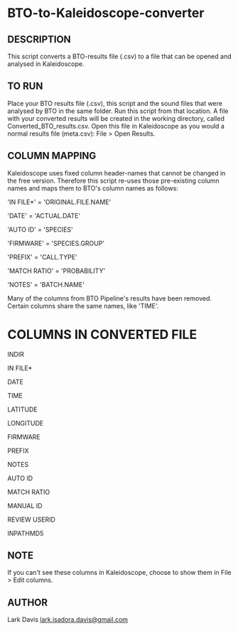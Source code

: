 # BTO-to-Kaleidoscope-converter

## DESCRIPTION 
This script converts a BTO-results file (.csv) to a file that can be opened and analysed in Kaleidoscope.

## TO RUN
Place your BTO results file (.csv), this script and the sound files that were analysed by BTO in the same folder. Run this script from that location. A file with your converted results will be created in the working directory, called Converted_BTO_results.csv. Open this file in Kaleidoscope as you would a normal results file (meta.csv): File > Open Results. 
 
## COLUMN MAPPING
Kaleidoscope uses fixed column header-names that cannot be changed in the free version. Therefore this script re-uses those pre-existing column names and maps them to BTO's column names as follows: 

'IN FILE*' = 'ORIGINAL.FILE.NAME'

'DATE' = 'ACTUAL.DATE'

'AUTO ID' = 'SPECIES'

'FIRMWARE' = 'SPECIES.GROUP' 

'PREFIX' = 'CALL.TYPE'

'MATCH RATIO' = 'PROBABILITY'

'NOTES' = 'BATCH.NAME'

Many of the columns from BTO Pipeline's results have been removed. Certain columns share the same names, like 'TIME'. 

# COLUMNS IN CONVERTED FILE

INDIR

IN FILE*

DATE

TIME

LATITUDE

LONGITUDE

FIRMWARE

PREFIX

NOTES

AUTO ID

MATCH RATIO

MANUAL ID

REVIEW USERID

INPATHMD5

## NOTE
If you can't see these columns in Kaleidoscope, choose to show them in File > Edit columns. 

## AUTHOR
Lark Davis
lark.isadora.davis@gmail.com
